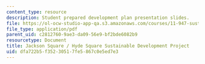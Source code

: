 ```yaml
---
content_type: resource
description: Student prepared development plan presentation slides.
file: https://ol-ocw-studio-app-qa.s3.amazonaws.com/courses/11-947-sustainable-economic-development-spring-2004/dfa722b5f35230517fe5867c0e5ed7e3_jp_phase1.pdf
file_type: application/pdf
parent_uid: c2812760-9ae3-da09-56e9-bf2bde6082b9
resourcetype: Document
title: Jackson Square / Hyde Square Sustainable Development Project
uid: dfa722b5-f352-3051-7fe5-867c0e5ed7e3
---
```


